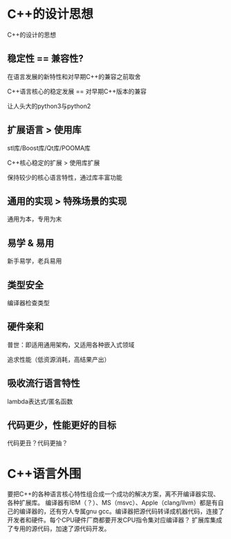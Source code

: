 # C++的设计思想
C++的设计的思想

## 稳定性 == 兼容性?
在语言发展的新特性和对早期C++的兼容之前取舍

C++语言核心的稳定发展 == 对早期C++版本的兼容

让人头大的python3与python2

## 扩展语言 > 使用库
stl库/Boost库/Qt库/POOMA库

C++核心稳定的扩展 > 使用库扩展

保持较少的核心语言特性，通过库丰富功能

## 通用的实现 > 特殊场景的实现
通用为本，专用为末


## 易学 & 易用
新手易学，老兵易用

## 类型安全
编译器检查类型

## 硬件亲和
普世：即适用通用架构，又适用各种嵌入式领域

追求性能（低资源消耗，高结果产出）

## 吸收流行语言特性
lambda表达式/匿名函数

## 代码更少，性能更好的目标
代码更丑？代码更抽？

# C++语言外围
要把C++的各种语言核心特性组合成一个成功的解决方案，离不开编译器实现、各种扩展库。
编译器有IBM（？）、MS（msvc）、Apple（clang/llvm）都是有自己的编译器的，还有穷人专属gnu gcc。编译器把源代码转译成机器代码，连接了开发者和硬件。每个CPU硬件厂商都要开发CPU指令集对应编译器？
扩展库集成了专用的源代码，加速了源代码开发。